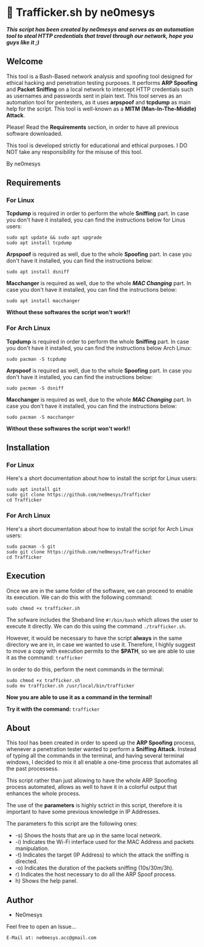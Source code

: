 # 📡 Trafficker.sh by ne0mesys
***This script has been created by ne0mesys and serves as an automation tool to steal HTTP credentials that travel through our network, hope you guys like it ;)***

## Welcome

This tool is a Bash-Based network analysis and spoofing tool designed for ethical hacking and penetration testing purposes. It performs **ARP Spoofing** and **Packet Sniffing** on a local network 
to intercept HTTP credentials such as usernames and passwords sent in plain text. This tool serves as an automation tool for pentesters, as it uses **arpspoof** and **tcpdump** as main help for the script.
This tool is well-known as a **MITM (Man-In-The-Middle) Attack**.


Please! Read the **Requirements** section, in order to have all previous software downloaded.

This tool is developed strictly for educational and ethical purposes. I DO NOT take any responsibility for the misuse of this tool. 

By ne0mesys

## Requirements

### For Linux

**Tcpdump** is required in order to perform the whole **Sniffing** part. In case you don't have it installed, you can find the instructions below for Linus users:
```
sudo apt update && sudo apt upgrade
sudo apt install tcpdump
```

**Arpspoof** is required as well, due to the whole **Spoofing** part. In case you don't have it installed, you can find the instructions below:
```
sudo apt install dsniff
```

**Macchanger** is required as well, due to the whole ***MAC Changing*** part. In case you don't have it installed, you can find the instructions below:
```
sudo apt install macchanger
```

**Without these softwares the script won't work!!**

### For Arch Linux

**Tcpdump** is required in order to perform the whole **Sniffing** part. In case you don't have it installed, you can find the instructions below Arch Linux:
```
sudo pacman -S tcpdump
```

**Arpspoof** is required as well, due to the whole **Spoofing** part. In case you don't have it installed, you can find the instructions below:
```
sudo pacman -S dsniff
```

**Macchanger** is required as well, due to the whole ***MAC Changing*** part. In case you don't have it installed, you can find the instructions below:
```
sudo pacman -S macchanger
```

**Without these softwares the script won't work!!**

## Installation

### For Linux

Here's a short documentation about how to install the script for Linux users:
```
sudo apt install git
sudo git clone https://github.com/ne0mesys/Trafficker
cd Trafficker
```

### For Arch Linux

Here's a short documentation about how to install the script for Arch Linux users:
```
sudo pacman -S git
sudo git clone https://github.com/ne0mesys/Trafficker
cd Trafficker
```

## Execution

Once we are in the same folder of the software, we can proceed to enable its execution. We can do this with the following command:
```
sudo chmod +x trafficker.sh
```

The sofware includes the Sheband line ```#!/bin/bash``` which allows the user to execute it directly. We can do this using the command ```./trafficker.sh```.

However, it would be necessary to have the script **always** in the same directory we are in, in case we wanted to use it. Therefore, I highly suggest to move a copy with execution permits to the **$PATH**, so we are able to use it as the command: ```trafficker```

In order to do this, perform the next commands in the terminal:
```
sudo chmod +x trafficker.sh
sudo mv trafficker.sh /usr/local/bin/trafficker
```

**Now you are able to use it as a command in the terminal!**

**Try it with the command:** ```trafficker```

## About
This tool has been created in order to speed up the **ARP Spoofing** process, whenever a penetration tester wanted to perform a **Sniffing Attack**. Instead of typing all the commands in the terminal, and having several terminal windows, I decided to mix it all enable a one-time process that automates all the past processess.

This script rather than just allowing to have the whole ARP Spoofing process automated, allows as well to have it in a colorful output that enhances the whole process.

The use of the **parameters** is highly sctrict in this script, therefore it is important to have some previous knowledge in IP Addresses. 

The parameters fo this script are the following ones:
* -s) Shows the hosts that are up in the same local network.
* -i) Indicates the Wi-Fi interface used for the MAC Address and packets manipulation.
* -t) Indicates the target (IP Address) to which the attack the sniffing is directed.
* -o) Indicates the duration of the packets sniffing (10s/30m/3h).
*  r) Indicates the host necessary to do all the ARP Spoof process.
*  h) Shows the help panel.

## Author

* Ne0mesys

Feel free to open an Issue...
```
E-Mail at: ne0mesys.acc@gmail.com
```



